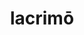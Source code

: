 ---
title: lacrimō
meaning: to cry
ch: nine
pos: verb
inf: lacrimāre
secondppstem: lacrim
infend: āre
conjugation: first
derivative: lacrimose
six: y
---